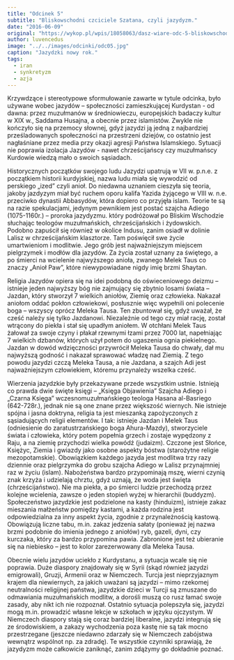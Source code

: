 ```yaml
---
title: "Odcinek 5"
subtitle: "Bliskowschodni czciciele Szatana, czyli jazydyzm."
date: "2016-06-09"
original: "https://wykop.pl/wpis/18058063/dasz-wiare-odc-5-bliskowschodni-czciciele-szatana-"
author: luvencedus
image: "../../images/odcinki/odc05.jpg"
caption: "Jazydzki nowy rok."
tags:
  - iran
  - synkretyzm
  - azja
---
```


Krzywdzące i stereotypowe sformułowanie zawarte w tytule odcinka, było używane wobec jazydów – społeczności zamieszkującej Kurdystan - od dawna: przez muzułmanów w średniowieczu, europejskich badaczy kultur w XIX w., Saddama Husajna, a obecnie przez islamistów. Zwykle nie kończyło się na przemocy słownej, gdyż jazydzi ją jedną z najbardziej prześladowanych społeczności na przestrzeni dziejów, co ostatnio jest nagłaśniane przez media przy okazji agresji Państwa Islamskiego. Sytuacji nie poprawia izolacja Jazydów - nawet chrześcijańscy czy muzułmańscy Kurdowie wiedzą mało o swoich sąsiadach.

Historycznych początków swojego ludu Jazydzi upatrują w VII w. p.n.e. z początkiem historii kurdyjskiej, nazwa ludu miała się wywodzić od perskiego „ized” czyli anioł. Do niedawna uznaniem cieszyła się teoria, jakoby jazdyzym miał być ruchem oporu kalifa Yazida żyjącego w VIII w. n.e. przeciwko dynastii Abbasydów, która dopiero co przyjęła islam. Teorie te są na razie spekulacjami, jedynym pewnikiem jest postać szajcha Adiego (1075-1160r.) – proroka jazydyzmu. który podróżował po Bliskim Wschodzie słuchając teologów muzułmańskich, chrześcijańskich i żydowskich. Podobno zapuścił się również w okolice Indusu, zanim osiadł w dolinie Lalisz w chrześcijańskim klasztorze. Tam poświęcił swe życie umartwieniom i modlitwie. Jego grób jest najważniejszym miejscem pielgrzymek i modłów dla jazydów. Za życia został uznany za świętego, a po śmierci na wcielenie najwyższego anioła, zwanego Melek Taus co znaczy „Anioł Paw”, które niewypowiadane nigdy imię brzmi Shaytan.

Religia Jazydów opiera się na idei podobną do oświeceniowego deizmu – istnieje jeden najwyższy bóg nie zajmujący się zbytnio losami świata – Jazdan, który stworzył 7 wielkich aniołów, Ziemię oraz człowieka. Nakazał aniołom oddać pokłon człowiekowi, posłusznie więc wypełnili oni polecenie boga – wszyscy oprócz Meleka Tausa. Ten zbuntował się, gdyż uważał, że cześć należy się tylko Jazdanowi. Niezależnie od tego czy miał rację, został wtrącony do piekła i stał się upadłym aniołem. W otchłani Melek Taus żałował za swoje czyny i płakał rzewnymi łzami przez 7000 lat, napełniając 7 wielkich dzbanów, których użył potem do ugaszenia ognia piekielnego. Jazdan w dowód wdzięczności przywrócił Meleka Tausa do chwały, dał mu najwyższą godność i nakazał sprawować władzę nad Ziemią. Z tego powodu jazydzi czczą Meleka Tausa, a nie Jazdana, a szajch Adi jest najważniejszym człowiekiem, któremu przynależy wszelka cześć.

Wierzenia jazydzkie były przekazywane przede wszystkim ustnie. Istnieją co prawda dwie święte księgi – „Księga Objawienia” Szajcha Adiego i „Czarna Księga” wczesnomuzułmańskiego teologa Hasana al-Basriego (642-728r.), jednak nie są one znane przez większość wiernych. Nie istnieje spójna i jasna doktryna, religia ta jest mieszanką zapożyczonych z sąsiadujących religii elementów. I tak: istnieje Jazdan i Melek Taus (odniesienie do zaratustrzańskiego boga Ahura-Mazdy), stworzyciele świata i człowieka, który potem popełnia grzech i zostaje wypędzony z Raju, a na ziemię przychodzi wielka powódź (judaizm). Czczone jest Słońce, Księżyc, Ziemia i gwiazdy jako osobne aspekty bóstwa (starożytne religie mezopotamskie). Obowiązkiem każdego jazyda jest modlitwa trzy razy dziennie oraz pielgrzymka do grobu szajcha Adiego w Lalisz przynajmniej raz w życiu (islam). Nabożeństwa bardzo przypominają mszę, wierni czynią znak krzyża i udzielają chrztu, gdyż uznają, że woda jest święta (chrześcijaństwo). Nie ma piekła, a po śmierci ludzie przechodzą przez kolejne wcielenia, zawsze o jeden stopień wyżej w hierarchii (buddyzm). Społeczeństwo jazydzkie jest podzielone na kasty (hinduizm), istnieje zakaz mieszania małżeństw pomiędzy kastami, a każda rodzina jest odpowiedzialna za inny aspekt życia, zgodnie z przynależnością kastową. Obowiązują liczne tabu, m.in. zakaz jedzenia sałaty (ponieważ jej nazwa brzmi podobnie do imienia jednego z aniołów) ryb, gazeli, dyni, czy kurczaka, który za bardzo przypomina pawia. Zabronione jest też ubieranie się na niebiesko – jest to kolor zarezerwowany dla Meleka Tausa.

Obecnie wielu jazydów uciekło z Kurdystanu, a sytuacja wcale się nie poprawia. Duże diaspory znajdowały się w Syrii (skąd również jazydzi emigrowali), Gruzji, Armenii oraz w Niemczech. Turcja jest nieprzyjaznym krajem dla niewiernych, za jakich uważani są jazydzi – mimo rzekomej neutralności religijnej państwa, jazydzkie dzieci w Turcji są zmuszane do odmawiania muzułmańskich modlitw, a dorośli muszą co rusz łamać swoje zasady, aby nikt ich nie rozpoznał. Ostatnio sytuacja polepszyła się, jazydzi mogą m.in. prowadzić własne lekcje w szkołach w języku ojczystym. W Niemczech diaspory stają się coraz bardziej liberalne, jazydzi integrują się ze środowiskiem, a zakazy wychodzenia poza kastę nie są tak mocno przestrzegane (jeszcze niedawno zdarzały się w Niemczech zabójstwa wewnątrz wspólnot np. za zdradę). Te wszystkie czynniki sprawiają, że jazydyzm może całkowicie zaniknąć, zanim zdążymy go dokładnie poznać.
